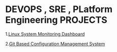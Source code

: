 # DEVOPS , SRE , PLatform Engineering PROJECTS 

1.[Linux System Monitoring Dashboard](https://github.com/Cybersayak/Linux-System-Monitoring-Dashboard)

2.[Git Based Configuration Management System](https://github.com/Cybersayak/Git-Based-Configuration-Management-System)
